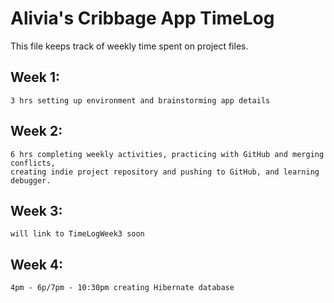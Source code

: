 # Alivia's Cribbage App TimeLog

This file keeps track of weekly time spent on project files.

## Week 1: 
    3 hrs setting up environment and brainstorming app details
## Week 2:
    6 hrs completing weekly activities, practicing with GitHub and merging conflicts,
    creating indie project repository and pushing to GitHub, and learning debugger.
## Week 3:
    will link to TimeLogWeek3 soon
## Week 4:
    4pm - 6p/7pm - 10:30pm creating Hibernate database